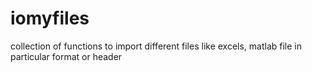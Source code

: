 # iomyfiles
collection of functions to import different files like excels, matlab file in particular format or header 
